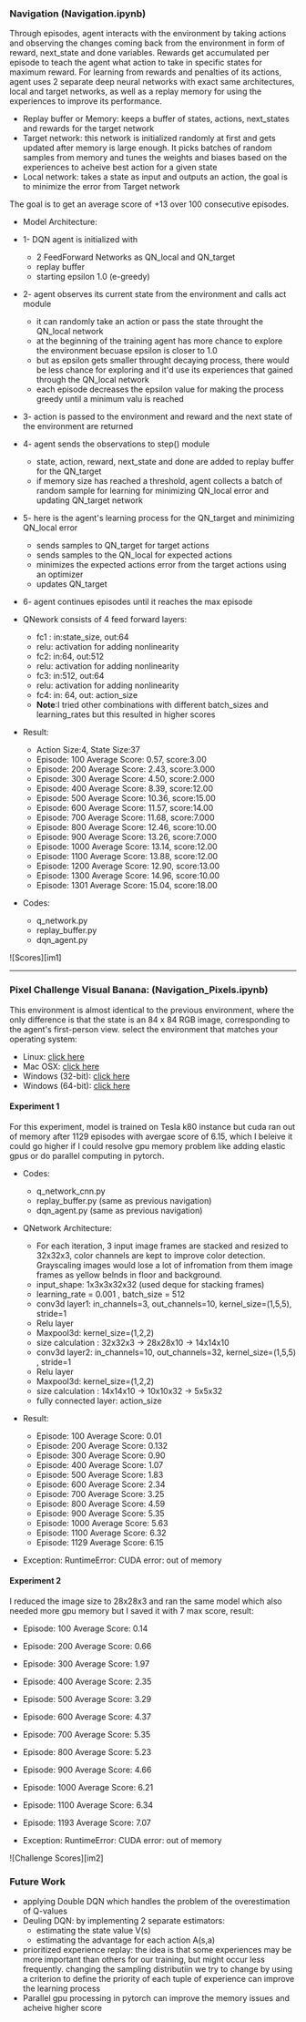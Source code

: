 
### Navigation (Navigation.ipynb)

Through episodes, agent interacts with the environment by taking actions and observing the changes coming back from the environment in form of reward, next_state and done variables. Rewards get accumulated per episode to teach the agent what action to take in specific states for maximum reward. For learning from rewards and penalties of its actions, agent uses 2 separate deep neural networks with exact same architectures, local and target networks, as well as a replay memory for using the experiences to improve its performance.
 * Replay buffer or Memory: keeps a buffer of states, actions, next_states and rewards for the target network
 * Target network: this network is initialized randomly at first and gets updated after memory is large enough. It picks batches of random samples from memory and tunes the weights and biases based on the experiences to acheive best action for a given state
 * Local network: takes a state as input and outputs an action, the goal is to minimize the error from Target network

The goal is to get an average score of +13 over 100 consecutive episodes.

* Model Architecture: 
 * 1- DQN agent is initialized with 
   * 2 FeedForward Networks as QN_local and QN_target
   * replay buffer 
   * starting epsilon 1.0 (e-greedy)
 * 2- agent observes its current state from the environment and calls act module 
   * it can randomly take an action or pass the state throught the QN_local network
   * at the beginning of the training agent has more chance to explore the environment becuase epsilon is closer to 1.0
   * but as epsilon gets smaller throught decaying process, there would be less chance for exploring and it'd use its experiences that gained through the QN_local network 
   * each episode decreases the epsilon value for making the process greedy until a minimum valu is reached
 * 3- action is passed to the environment and reward and the next state of the environment are returned
 * 4- agent sends the observations to step() module 
   * state, action, reward, next_state and done are added to replay buffer for the QN_target
   * if memory size has reached a threshold, agent collects a batch of random sample for learning for minimizing QN_local error and updating QN_target network
 * 5- here is the agent's learning process for the QN_target and minimizing QN_local error
    * sends samples to QN_target for target actions
    * sends samples to the QN_local for expected actions
    * minimizes the expected actions error from the target actions using an optimizer
    * updates QN_target
 * 6- agent continues episodes until it reaches the max episode
 * QNework consists of 4 feed forward layers:
    * fc1 : in:state_size, out:64
    * relu: activation for adding nonlinearity
    * fc2: in:64, out:512
    * relu: activation for adding nonlinearity
    * fc3: in:512, out:64
    * relu: activation for adding nonlinearity
    * fc4: in: 64, out: action_size
    * **Note**:I tried other combinations with different batch_sizes and learning_rates but this resulted in higher scores
    
  * Result:
    * Action Size:4, State Size:37
    * Episode: 100	Average Score: 0.57, score:3.00
    * Episode: 200	Average Score: 2.43, score:3.000
    * Episode: 300	Average Score: 4.50, score:2.000
    * Episode: 400	Average Score: 8.39, score:12.00
    * Episode: 500	Average Score: 10.36, score:15.00
    * Episode: 600	Average Score: 11.57, score:14.00
    * Episode: 700	Average Score: 11.68, score:7.000
    * Episode: 800	Average Score: 12.46, score:10.00
    * Episode: 900	Average Score: 13.26, score:7.000
    * Episode: 1000	Average Score: 13.14, score:12.00
    * Episode: 1100	Average Score: 13.88, score:12.00
    * Episode: 1200	Average Score: 12.90, score:13.00
    * Episode: 1300	Average Score: 14.96, score:10.00
    * Episode: 1301	Average Score: 15.04, score:18.00
  * Codes:
    * q_network.py
    * replay_buffer.py
    * dqn_agent.py
    
  ![Scores][im1]
 
 <hr>

### Pixel Challenge Visual Banana: (Navigation_Pixels.ipynb)

This environment is almost identical to the previous environment, where the only difference is that the state is an 84 x 84 RGB image, corresponding to the agent's first-person view. select the environment that matches your operating system:
- Linux: [click here](https://s3-us-west-1.amazonaws.com/udacity-drlnd/P1/Banana/VisualBanana_Linux.zip)
- Mac OSX: [click here](https://s3-us-west-1.amazonaws.com/udacity-drlnd/P1/Banana/VisualBanana.app.zip)
- Windows (32-bit): [click here](https://s3-us-west-1.amazonaws.com/udacity-drlnd/P1/Banana/VisualBanana_Windows_x86.zip)
- Windows (64-bit): [click here](https://s3-us-west-1.amazonaws.com/udacity-drlnd/P1/Banana/VisualBanana_Windows_x86_64.zip)

#### Experiment 1 

For this experiment, model is trained on Tesla k80 instance but cuda ran out of memory after 1129 episodes with avergae score of 6.15, which I beleive it could go higher if I could resolve gpu memory problem like adding elastic gpus or do parallel computing in pytorch.
* Codes:
    * q_network_cnn.py
    * replay_buffer.py (same as previous navigation)
    * dqn_agent.py (same as previous navigation)

* QNetwork Architecture:
    * For each iteration, 3 input image frames are stacked and resized to 32x32x3, color channels are kept to improve color detection. Grayscaling images would lose a lot of infromation from them image frames as yellow belnds in floor and background.
    * input_shape: 1x3x3x32x32 (used deque for stacking frames)
    * learning_rate = 0.001 , batch_size = 512
    * conv3d layer1: in_channels=3, out_channels=10, kernel_size=(1,5,5), stride=1
    * Relu layer
    * Maxpool3d: kernel_size=(1,2,2)
    * size calculation : 32x32x3 -> 28x28x10 -> 14x14x10
    * conv3d layer2: in_channels=10, out_channels=32, kernel_size=(1,5,5) , stride=1
    * Relu layer
    * Maxpool3d: kernel_size=(1,2,2)
    * size calculation : 14x14x10 -> 10x10x32 -> 5x5x32
    * fully connected layer: action_size
    
* Result:
    * Episode: 100	Average Score: 0.01
    * Episode: 200	Average Score: 0.132
    * Episode: 300	Average Score: 0.90
    * Episode: 400	Average Score: 1.07
    * Episode: 500	Average Score: 1.83
    * Episode: 600	Average Score: 2.34
    * Episode: 700	Average Score: 3.25
    * Episode: 800	Average Score: 4.59
    * Episode: 900	Average Score: 5.35
    * Episode: 1000	Average Score: 5.63
    * Episode: 1100	Average Score: 6.32
    * Episode: 1129	Average Score: 6.15
    
* Exception: RuntimeError: CUDA error: out of memory

#### Experiment 2

I reduced the image size to 28x28x3 and ran the same model which also needed more gpu memory but I saved it with 7 max score, result:

 * Episode: 100	Average Score: 0.14
 * Episode: 200	Average Score: 0.66
 * Episode: 300	Average Score: 1.97
 * Episode: 400	Average Score: 2.35
 * Episode: 500	Average Score: 3.29
 * Episode: 600	Average Score: 4.37
 * Episode: 700	Average Score: 5.35
 * Episode: 800	Average Score: 5.23
 * Episode: 900	Average Score: 4.66
 * Episode: 1000	Average Score: 6.21
 * Episode: 1100	Average Score: 6.34
 * Episode: 1193	Average Score: 7.07

 * Exception: RuntimeError: CUDA error: out of memory
 
 ![Challenge Scores][im2]
 
 
### Future Work

* applying Double DQN which handles the problem of the overestimation of Q-values
* Deuling DQN: by implementing 2 separate estimators:
  * estimating the state value V(s)
  * estimating the advantage for each action A(s,a) 
* prioritized experience replay: the idea is that some experiences may be more important than others for our training, but might occur less frequently.
changing the sampling distributiin we try to change by using a criterion to define the priority of each tuple of experience can improve the learning process
* Parallel gpu processing in pytorch can improve the memory issues and acheive higher score
